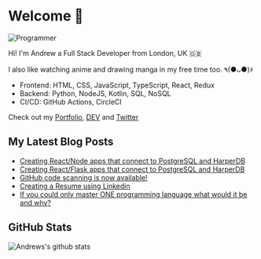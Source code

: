 # Welcome 👋

![Programmer](https://res.cloudinary.com/d74fh3kw/image/upload/v1594399766/github_x15mfs.jpg 'Programmer')

Hi! I'm Andrew a Full Stack Developer from London, UK 🇬🇧

I also like watching anime and drawing manga in my free time too. ٩(●ᴗ●)۶

- Frontend: HTML, CSS, JavaScript, TypeScript, React, Redux
- Backend: Python, NodeJS, Kotlin, SQL, NoSQL
- CI/CD: GitHub Actions, CircleCI

Check out my [Portfolio](https://andrewbaisden.com/ "Andrew Baisden's Portfolio"), [DEV](https://dev.to/andrewbaisden "Andrew Baisden's DEV") and [Twitter](https://twitter.com/andrewbaisden "Andrew Baisden's Twitter")

## My Latest Blog Posts

<!-- BLOG-POST-LIST:START -->
- [Creating React/Node apps that connect to PostgreSQL and HarperDB](https://dev.to/andrewbaisden/creating-react-node-apps-that-connect-to-postgresql-and-harperdb-41h3)
- [Creating React/Flask apps that connect to PostgreSQL and HarperDB](https://dev.to/andrewbaisden/creating-react-flask-apps-that-connect-to-postgresql-and-harperdb-1op0)
- [GitHub code scanning is now available!](https://dev.to/andrewbaisden/github-code-scanning-is-now-available-20h4)
- [Creating a Resume using Linkedin](https://dev.to/andrewbaisden/creating-a-resume-using-linkedin-5262)
- [If you could only master ONE programming language what would it be and why?](https://dev.to/andrewbaisden/if-you-could-only-master-one-programming-language-what-would-it-be-and-why-10h7)
<!-- BLOG-POST-LIST:END -->

## GitHub Stats

![Andrews's github stats](https://github-readme-stats.vercel.app/api?username=andrewbaisden&show_icons=true&theme=tokyonight)
